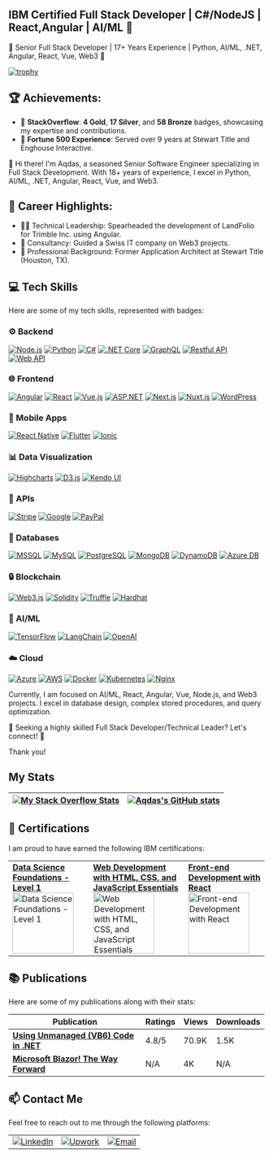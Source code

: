## IBM Certified Full Stack Developer | C#/NodeJS | React,Angular | AI/ML 👋


🌟 Senior Full Stack Developer | 17+ Years Experience | Python, AI/ML, .NET, Angular, React, Vue, Web3 🌟

[![trophy](https://github-profile-trophy.vercel.app/?username=aqiftekhar)](https://github.com/ryo-ma/github-profile-trophy)

## 🏆 Achievements:
- 🏅 **StackOverflow**: **4 Gold**, **17 Silver**, and **58 Bronze** badges, showcasing my expertise and contributions.
- 🌟 **Fortune 500 Experience**: Served over 9 years at Stewart Title and Enghouse Interactive.

👋 Hi there! I'm Aqdas, a seasoned Senior Software Engineer specializing in Full Stack Development. With 18+ years of experience, I excel in Python, AI/ML, .NET, Angular, React, Vue, and Web3.

## 🚀 Career Highlights:
- 👨‍💻 Technical Leadership: Spearheaded the development of LandFolio for Trimble Inc. using Angular.
- 💼 Consultancy: Guided a Swiss IT company on Web3 projects.
- 🏢 Professional Background: Former Application Architect at Stewart Title (Houston, TX).

## 💻 Tech Skills

Here are some of my tech skills, represented with badges:

### ⚙️ Backend
[![Node.js](https://img.shields.io/badge/Node.js-339933?style=for-the-badge&logo=node.js&logoColor=white)](https://nodejs.org/)
[![Python](https://img.shields.io/badge/Python-3776AB?style=for-the-badge&logo=python&logoColor=white)](https://www.python.org/)
[![C#](https://img.shields.io/badge/C%23-239120?style=for-the-badge&logo=c-sharp&logoColor=white)](https://docs.microsoft.com/en-us/dotnet/csharp/)
[![.NET Core](https://img.shields.io/badge/.NET%20Core-512BD4?style=for-the-badge&logo=dot-net&logoColor=white)](https://dotnet.microsoft.com/)
[![GraphQL](https://img.shields.io/badge/GraphQL-E10098?style=for-the-badge&logo=graphql&logoColor=white)](https://graphql.org/)
[![Restful API](https://img.shields.io/badge/RESTful%20API-25D366?style=for-the-badge&logo=api&logoColor=white)](https://en.wikipedia.org/wiki/Representational_state_transfer)
[![Web API](https://img.shields.io/badge/Web%20API-2E8B57?style=for-the-badge&logo=api&logoColor=white)](https://en.wikipedia.org/wiki/Web_API)

### 🌐 Frontend
[![Angular](https://img.shields.io/badge/Angular-DD0031?style=for-the-badge&logo=angular&logoColor=white)](https://angular.io/)
[![React](https://img.shields.io/badge/React-61DAFB?style=for-the-badge&logo=react&logoColor=white)](https://reactjs.org/)
[![Vue.js](https://img.shields.io/badge/Vue.js-4FC08D?style=for-the-badge&logo=vue.js&logoColor=white)](https://vuejs.org/)
[![ASP.NET](https://img.shields.io/badge/ASP.NET-5C2D91?style=for-the-badge&logo=aspnet&logoColor=white)](https://dotnet.microsoft.com/apps/aspnet)
[![Next.js](https://img.shields.io/badge/Next.js-000000?style=for-the-badge&logo=next.js&logoColor=white)](https://nextjs.org/)
[![Nuxt.js](https://img.shields.io/badge/Nuxt.js-00C58E?style=for-the-badge&logo=nuxt.js&logoColor=white)](https://nuxtjs.org/)
[![WordPress](https://img.shields.io/badge/WordPress-21759B?style=for-the-badge&logo=wordpress&logoColor=white)](https://wordpress.org/)

### 📱 Mobile Apps
[![React Native](https://img.shields.io/badge/React%20Native-20232A?style=for-the-badge&logo=react&logoColor=61DAFB)](https://reactnative.dev/)
[![Flutter](https://img.shields.io/badge/Flutter-02569B?style=for-the-badge&logo=flutter&logoColor=white)](https://flutter.dev/)
[![Ionic](https://img.shields.io/badge/Ionic-3880FF?style=for-the-badge&logo=ionic&logoColor=white)](https://ionicframework.com/)

### 📊 Data Visualization
[![Highcharts](https://img.shields.io/badge/Highcharts-6E6E6E?style=for-the-badge&logo=highcharts&logoColor=white)](https://www.highcharts.com/)
[![D3.js](https://img.shields.io/badge/D3.js-F9A825?style=for-the-badge&logo=d3.js&logoColor=white)](https://d3js.org/)
[![Kendo UI](https://img.shields.io/badge/Kendo%20UI-0082FC?style=for-the-badge&logo=kendo-ui&logoColor=white)](https://www.telerik.com/kendo-ui)

### 🔗 APIs
[![Stripe](https://img.shields.io/badge/Stripe-635BFF?style=for-the-badge&logo=stripe&logoColor=white)](https://stripe.com/)
[![Google](https://img.shields.io/badge/Google-4285F4?style=for-the-badge&logo=google&logoColor=white)](https://cloud.google.com/)
[![PayPal](https://img.shields.io/badge/PayPal-003087?style=for-the-badge&logo=paypal&logoColor=white)](https://www.paypal.com/)

### 💾 Databases
[![MSSQL](https://img.shields.io/badge/MSSQL-CC2927?style=for-the-badge&logo=microsoft-sql-server&logoColor=white)](https://www.microsoft.com/en-us/sql-server)
[![MySQL](https://img.shields.io/badge/MySQL-4479A1?style=for-the-badge&logo=mysql&logoColor=white)](https://www.mysql.com/)
[![PostgreSQL](https://img.shields.io/badge/PostgreSQL-336791?style=for-the-badge&logo=postgresql&logoColor=white)](https://www.postgresql.org/)
[![MongoDB](https://img.shields.io/badge/MongoDB-47A248?style=for-the-badge&logo=mongodb&logoColor=white)](https://www.mongodb.com/)
[![DynamoDB](https://img.shields.io/badge/DynamoDB-4053D6?style=for-the-badge&logo=amazon-dynamodb&logoColor=white)](https://aws.amazon.com/dynamodb/)
[![Azure DB](https://img.shields.io/badge/Azure%20DB-0089D6?style=for-the-badge&logo=azure&logoColor=white)](https://azure.microsoft.com/en-us/services/sql-database/)

### 🔒 Blockchain
[![Web3.js](https://img.shields.io/badge/Web3.js-F4A4D0?style=for-the-badge&logo=web3.js&logoColor=white)](https://web3js.org/)
[![Solidity](https://img.shields.io/badge/Solidity-363636?style=for-the-badge&logo=solidity&logoColor=white)](https://soliditylang.org/)
[![Truffle](https://img.shields.io/badge/Truffle-3D4F7A?style=for-the-badge&logo=truffle&logoColor=white)](https://www.trufflesuite.com/)
[![Hardhat](https://img.shields.io/badge/Hardhat-4D3C2D?style=for-the-badge&logo=hardhat&logoColor=white)](https://hardhat.org/)

### 🤖 AI/ML
[![TensorFlow](https://img.shields.io/badge/TensorFlow-FF6F00?style=for-the-badge&logo=tensorflow&logoColor=white)](https://www.tensorflow.org/)
[![LangChain](https://img.shields.io/badge/LangChain-007ACC?style=for-the-badge&logo=langchain&logoColor=white)](https://langchain.com/)
[![OpenAI](https://img.shields.io/badge/OpenAI-8C1D40?style=for-the-badge&logo=openai&logoColor=white)](https://openai.com/)

### ☁️ Cloud
[![Azure](https://img.shields.io/badge/Azure-0089D6?style=for-the-badge&logo=microsoft-azure&logoColor=white)](https://azure.microsoft.com/)
[![AWS](https://img.shields.io/badge/AWS-232F3E?style=for-the-badge&logo=amazonaws&logoColor=white)](https://aws.amazon.com/)
[![Docker](https://img.shields.io/badge/Docker-2496ED?style=for-the-badge&logo=docker&logoColor=white)](https://www.docker.com/)
[![Kubernetes](https://img.shields.io/badge/Kubernetes-326CE5?style=for-the-badge&logo=kubernetes&logoColor=white)](https://kubernetes.io/)
[![Nginx](https://img.shields.io/badge/Nginx-009639?style=for-the-badge&logo=nginx&logoColor=white)](https://www.nginx.com/)


Currently, I am focused on AI/ML, React, Angular, Vue, Node.js, and Web3 projects. I excel in database design, complex stored procedures, and query optimization.

🚀 Seeking a highly skilled Full Stack Developer/Technical Leader? Let's connect! 🚀

Thank you! 


## My Stats

| [![My Stack Overflow Stats](https://so-stats-kurt-liao.vercel.app/api?user=2871356)](https://github.com/kurt-liao/so-stats) | [![Aqdas's GitHub stats](https://github-readme-stats.vercel.app/api?username=aqiftekhar)](https://github.com/anuraghazra/github-readme-stats) |
| --- | --- |


## 📜 Certifications

I am proud to have earned the following IBM certifications:

<table>
  <tr>
    <td>
      <strong><a href="https://www.credly.com/badges/f66d29c7-b433-4e5f-b148-26d69719d16e/public_url">Data Science Foundations - Level 1</a></strong><br>
      <img src="https://images.credly.com/size/120x120/images/5ca7b236-6105-4154-ba22-c8ae12ec1d8c/Data_Sci_Found_Level_1_-_CC_-_2019.png" width="120" height="120" alt="Data Science Foundations - Level 1">
    </td>
    <td>
      <strong><a href="https://www.credly.com/badges/0ad7c236-a7f6-45b0-810e-ef8f34501111/public_url">Web Development with HTML, CSS, and JavaScript Essentials</a></strong><br>
      <img src="https://images.credly.com/size/120x120/images/2d1797d5-1de7-4778-8975-9e5c6ec73a1a/image.png" width="120" height="120" alt="Web Development with HTML, CSS, and JavaScript Essentials">
    </td>
    <td>
      <strong><a href="https://www.credly.com/badges/3649bcd8-5773-404d-a8f9-13dfa55d58ae/public_url">Front-end Development with React</a></strong><br>
      <img src="https://images.credly.com/size/120x120/images/6f458365-ea60-44e7-acdd-88d9dd114cf2/image.png" width="120" height="120" alt="Front-end Development with React">
    </td>
  </tr>
</table>


## 📚 Publications

Here are some of my publications along with their stats:

| Publication | Ratings | Views | Downloads |
| --- | --- | --- | --- |
| **[Using Unmanaged (VB6) Code in .NET](https://www.codeproject.com/Articles/154144/Using-Unmanaged-VB6-Code-in-NET)** | 4.8/5 | 70.9K | 1.5K |
| **[Microsoft Blazor! The Way Forward](https://www.linkedin.com/pulse/microsoft-blazor-way-forward-aqdas-iftekhar/)** | N/A | 4K | N/A |


## 📫 Contact Me

Feel free to reach out to me through the following platforms:

<table>
  <tr>
    <td>
      <a href="https://www.linkedin.com/in/aiftekhar/">
        <img src="https://img.shields.io/badge/LinkedIn-Connect-blue?style=for-the-badge&logo=linkedin" alt="LinkedIn">
      </a>
    </td>
    <td>
      <a href="https://www.upwork.com/freelancers/~014f46a668bd15b677/">
        <img src="https://img.shields.io/badge/Upwork-Hire%20Me-orange?style=for-the-badge&logo=upwork" alt="Upwork">
      </a>
    </td>
    <td>
      <a href="mailto:aqdasiftekhar@gmail.com">
        <img src="https://img.shields.io/badge/Email-Contact%20Me-red?style=for-the-badge&logo=gmail" alt="Email">
      </a>
    </td>
  </tr>
</table>
